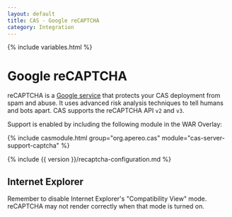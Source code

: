 ```yaml
---
layout: default
title: CAS - Google reCAPTCHA
category: Integration
---
```


{% include variables.html %}

# Google reCAPTCHA

reCAPTCHA is a [Google service](https://developers.google.com/recaptcha) that protects your CAS deployment from spam and abuse.
It uses advanced risk analysis techniques to tell humans and bots apart. CAS supports the reCAPTCHA API `v2` and `v3`.

Support is enabled by including the following module in the WAR Overlay:

{% include casmodule.html group="org.apereo.cas" module="cas-server-support-captcha" %}

{% include {{ version }}/recaptcha-configuration.md %}

## Internet Explorer

Remember to disable Internet Explorer's "Compatibility View" mode. reCAPTCHA
may not render correctly when that mode is turned on.
